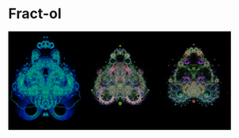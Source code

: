 # Fract-ol

<img align="left" width="150" height="200" SRC="pics/buddha_1.png">
<img align="left" width="150" height="200" SRC="pics/buddha_2.png">
<img align="left" width="150" height="200" SRC="pics/buddha_3.png">
